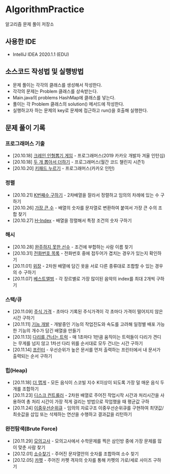 # AlgorithmPractice
알고리즘 문제 풀이 저장소

## 사용한 IDE
- IntelliJ IDEA 2020.1.1 (EDU)

## 소스코드 작성법 및 실행방법
- 문제 풀이는 각각의 클래스를 생성해서 작성한다.
- 각각의 문제는 Problem 클래스를 상속받는다. 
- Main.java의 problems HashMap에 클래스를 넣는다.
- 풀이는 각 Problem 클래스의 solution() 메서드에 작성한다. 
- 실행하고자 하는 문제의 key로 문제에 접근하고 run()을 호출해 실행한다.

## 문제 풀이 기록
### 프로그래머스 기출
- [20.10.18] [크레인 인형뽑기 게임](https://github.com/WoogearKwon/AlgorithmPractice/blob/master/src/problems/kakao/KakaoCranePick.java) - 프로그래머스(2019 카카오 개발자 겨울 인턴십)
- [20.10.18] [두 개 뽑아서 더하기](https://github.com/WoogearKwon/AlgorithmPractice/blob/master/src/problems/code_challenge/PickAndPlus.java) - 프로그래머스(월간 코드 챌린지 시즌1)
- [20.10.20] [키패드 누르기](https://github.com/WoogearKwon/AlgorithmPractice/blob/master/src/problems/kakao/KeypadClick.java) - 프로그래머스(카카오 인턴)

### 정렬
- [20.10.21] [K번째수 구하기](https://github.com/WoogearKwon/AlgorithmPractice/blob/master/src/problems/sort/NumberInK.java) - 2차배열을 잘라서 정렬하고 임의의 차례에 있는 수 구하기
- [20.10.26] [가장 큰 수](https://github.com/WoogearKwon/AlgorithmPractice/blob/master/src/problems/sort/BiggestNumber.java) - 배열의 숫자를 문자열로 변환하여 붙여서 가장 큰 수의 조합 찾기
- [20.10.27] [H-Index](https://github.com/WoogearKwon/AlgorithmPractice/blob/master/src/problems/sort/HIndex.java) - 배열을 정렬해서 특정 조건의 숫자 구하기

### 해시
- [20.10.28] [완주하지 못한 선수](https://github.com/WoogearKwon/AlgorithmPractice/blob/master/src/problems/hash/Marathon.java) - 조건에 부합하는 사람 이름 찾기
- [20.10.31] [전화번호 목록](https://github.com/WoogearKwon/AlgorithmPractice/blob/master/src/problems/hash/PhoneNumbers.java) - 전화번호 중에 접두어가 겹치는 경우가 있는지 확인하기
- [20.11.01] [위장](https://github.com/WoogearKwon/AlgorithmPractice/blob/master/src/problems/hash/Camouflage.java) - 2차원 배열에 담긴 옷을 서로 다른 종류대로 조합할 수 있는 경우의 수 구하기
- [20.11.07] [베스트앨범](https://github.com/WoogearKwon/AlgorithmPractice/blob/master/src/problems/hash/BestAlbum.java) - 각 장르별로 가장 많이된 음악의 index를 최대 2개씩 구하기

### 스택/큐
- [20.11.09] [주식 가격](https://github.com/WoogearKwon/AlgorithmPractice/blob/master/src/problems/stack_queue/StockPrice.java) - 초마다 기록된 주식가격이 각 초마다 가격이 떨어지지 않은 시간 구하기
- [20.11.11] [기능 개발](https://github.com/WoogearKwon/AlgorithmPractice/blob/master/src/problems/stack_queue/DevelopingFunction.java) - 개발중인 기능의 작업진도와 속도를 고려해 일정별 배포 가능한 기능의 개수가 담긴 배열을 만들기
- [20.11.13] [다리를 건너는 트럭](https://github.com/WoogearKwon/AlgorithmPractice/blob/master/src/problems/stack_queue/PassingTrucks.java) - 매 1초마다 1만큼 움직이는 트럭들이 다리가 견디는 무게를 넘지 않고 1차선 다리 위를 순서대로 모두 건너는 시간 구하기
- [20.11.14] [프린터](https://github.com/WoogearKwon/AlgorithmPractice/blob/master/src/problems/stack_queue/Printer.java) - 우선순위가 높은 문서를 먼저 출력하는 프린터에서 내 문서가 출력되는 순서 구하기

### 힙(Heap)
- [20.11.18] [더 맵게](https://github.com/WoogearKwon/AlgorithmPractice/blob/master/src/problems/heap/MoreSpicy.java) - 모든 음식이 스코빌 지수 K이상이 되도록 가장 덜 매운 음식 두 개를 조합하기
- [20.11.23] [디스크 컨트롤러](https://github.com/WoogearKwon/AlgorithmPractice/blob/master/src/problems/heap/DiskController.java) - 2차원 배열로 주어진 작업시작 시간과 처리시간을 사용하여 총 처리 시간이 가장 적게 걸리는 방법으로 작업했을 때 평균값 구하
- [20.11.24] [이중우선순위큐](https://github.com/WoogearKwon/AlgorithmPractice/blob/master/src/problems/heap/DoublePriorityQueue.java) - 임의의 자료구조 이중우선순위큐를 구현하여 최댓값/최솟값을 삽입 또는 삭제하는 연산을 수행하고 결과값을 리턴하기

### 완전탐색(Brute Force)
- [20.11.29] [모의고사](https://github.com/WoogearKwon/AlgorithmPractice/blob/master/src/problems/brute_force/PracticeExam.java) - 모의고사에서 수학문제를 찍은 삼인방 중에 가장 문제를 많이 맞춘 사람 찾기
- [20.12.01] [소수찾기](https://github.com/WoogearKwon/AlgorithmPractice/blob/master/src/problems/brute_force/FindingPrime.java) - 주어진 문자열안의 숫자를 조합하여 소수 찾기
- [20.12.05] [카펫]() - 주어진 카펫 격자의 숫자를 통해 카펫의 가로/세로 사이즈 구하기